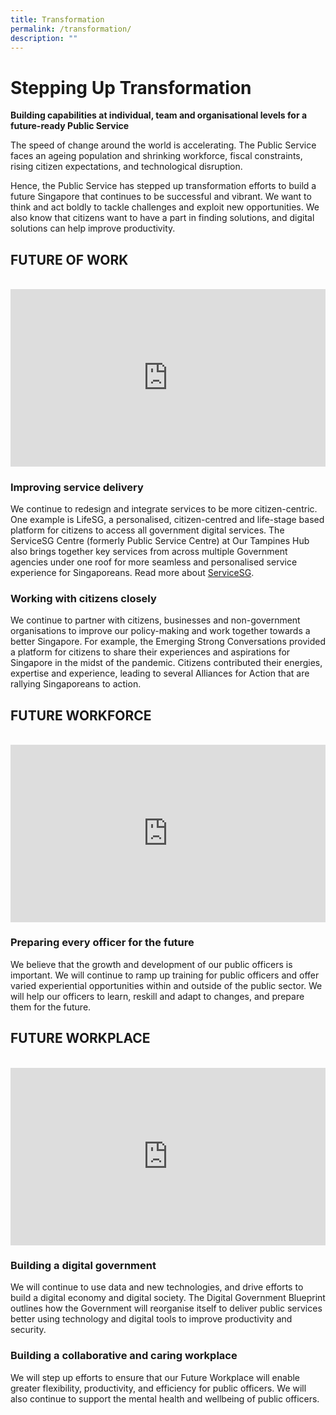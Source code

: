 ```yaml
---
title: Transformation
permalink: /transformation/
description: ""
---
```

# Stepping Up Transformation
**Building capabilities at individual, team and organisational levels for a future-ready Public Service**

The speed of change around the world is accelerating. The Public Service faces an ageing population and shrinking workforce, fiscal constraints, rising citizen expectations, and technological disruption.  
  
Hence, the Public Service has stepped up transformation efforts to build a future Singapore that continues to be successful and vibrant. We want to think and act boldly to tackle challenges and exploit new opportunities. We also know that citizens want to have a part in finding solutions, and digital solutions can help improve productivity.



## FUTURE OF WORK
<br>
<div> <div style="position:relative;padding-top:56.25%;"> <iframe style="position:absolute;top:0;left:0;width:100%;height:100%;" align="center" allowfullscreen="" allow="accelerometer; autoplay; clipboard-write; encrypted-media; gyroscope; picture-in-picture" frameborder="0" src="https://www.facebook.com/plugins/video.php?height=314&amp;href=https%3A%2F%2Fwww.facebook.com%2FPSDSingapore%2Fvideos%2F2855979601345220%2F&amp;show_text=false&amp;width=560&amp;t=0"></iframe> </div> </div>

### Improving service delivery

We continue to redesign and integrate services to be more citizen-centric. One example is LifeSG, a personalised, citizen-centred and life-stage based platform for citizens to access all government digital services. The ServiceSG Centre (formerly Public Service Centre) at Our Tampines Hub also brings together key services from across multiple Government agencies under one roof for more seamless and personalised service experience for Singaporeans. Read more about&nbsp;[ServiceSG](https://www.psd.gov.sg/transformation/servicesg).

### Working with citizens closely

We continue to partner with citizens, businesses and non-government organisations to improve our policy-making and work together towards a better Singapore. For example, the Emerging Strong Conversations provided a platform for citizens to share their experiences and aspirations for Singapore in the midst of the pandemic. Citizens contributed their energies, expertise and experience, leading to several Alliances for Action that are rallying Singaporeans to action.

## FUTURE WORKFORCE
<br>
<div> <div style="position:relative;padding-top:56.25%;"> <iframe style="position:absolute;top:0;left:0;width:100%;height:100%;" align="center" allowfullscreen="" allow="accelerometer; autoplay; clipboard-write; encrypted-media; gyroscope; picture-in-picture" frameborder="0" src="https://www.facebook.com/plugins/video.php?height=314&amp;href=https%3A%2F%2Fwww.facebook.com%2FPSDSingapore%2Fvideos%2F1263730064020082%2F&amp;show_text=false&amp;width=560&amp;t=0"></iframe> </div> </div>


###  Preparing every officer for the future

We believe that the growth and development of our public officers is important. We will continue to ramp up training for public officers and offer varied experiential opportunities within and outside of the public sector. We will help our officers to learn, reskill and adapt to changes, and prepare them for the future.

## FUTURE WORKPLACE
<br>
<div> <div style="position:relative;padding-top:56.25%;"> <iframe style="position:absolute;top:0;left:0;width:100%;height:100%;" align="center" allowfullscreen="" allow="accelerometer; autoplay; clipboard-write; encrypted-media; gyroscope; picture-in-picture" frameborder="0" src="https://www.facebook.com/plugins/video.php?height=314&amp;href=https%3A%2F%2Fwww.facebook.com%2FPSDSingapore%2Fvideos%2F316041212918863%2F&amp;show_text=false&amp;width=560&amp;t=0"></iframe> </div> </div>


###  Building a digital government
  
We will continue to use data and new technologies, and drive efforts to build a digital economy and digital society. The Digital Government Blueprint outlines how the Government will reorganise itself to deliver public services better using technology and digital tools to improve productivity and security.

###  Building a collaborative and caring workplace

We will step up efforts to ensure that our Future Workplace will enable greater flexibility, productivity, and efficiency for public officers. We will also continue to support the mental health and wellbeing of public officers.